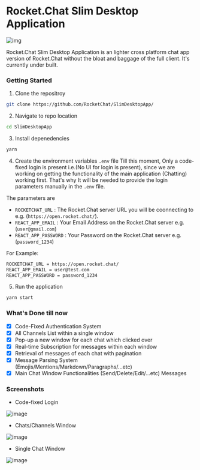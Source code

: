 # Rocket.Chat Slim Desktop Application
![img](https://raw.githubusercontent.com/RocketChat/Rocket.Chat.Artwork/master/Logos/2020/png/logo-horizontal-red.png)

Rocket.Chat Slim Desktop Application is an lighter cross platform chat app version of Rocket.Chat without the bloat and baggage of the full client. It's currently under built.

### Getting Started

1. Clone the repositroy
```sh
git clone https://github.com/RocketChat/SlimDesktopApp/
```

2. Navigate to repo location
```sh
cd SlimDesktopApp
```

3. Install depenedencies
```sh
yarn
```

4. Create the environment variables `.env` file
Till this moment, Only a code-fixed login is present i.e.(No UI for login is present), since we are working on getting the functionality of the main application (Chatting) working first.
That's why It will be needed to provide the login parameters manually in the `.env` file.

The parameters are
- `ROCKETCHAT_URL` : The Rocket.Chat server URL you will be coonnecting to e.g. (`https://open.rocket.chat/`).
- `REACT_APP_EMAIL` : Your Email Address on the Rocket.Chat server e.g. (`user@gmail.com`)
- `REACT_APP_PASSWORD` : Your Password on the Rocket.Chat server e.g. (`password_1234`)

For Example:
```sh
ROCKETCHAT_URL = https://open.rocket.chat/
REACT_APP_EMAIL = user@test.com
REACT_APP_PASSWORD = password_1234
```

5. Run the application
```sh
yarn start
```

### What's Done till now
- [x] Code-Fixed Authentication System
- [x] All Channels List within a single window
- [x] Pop-up a new window for each chat which clicked over
- [x] Real-time Subscription for messages within each window
- [x] Retrieval of messages of each chat with pagination
- [x] Message Parsing System (Emojis/Mentions/Markdown/Paragraphs/...etc)
- [x] Main Chat Window Functionalities (Send/Delete/Edit/...etc) Messages

### Screenshots

- Code-fixed Login

![image](https://user-images.githubusercontent.com/34144004/178370003-55790350-1b11-44dd-b20e-cebfa7291efa.png)

- Chats/Channels Window

![image](https://user-images.githubusercontent.com/34144004/178370148-5cc8bf5b-6119-4366-86a8-a3efffcef21d.png)

- Single Chat Window

![image](https://user-images.githubusercontent.com/34144004/178370391-26c815b2-3dec-4d8e-a50d-7ad565104452.png)
